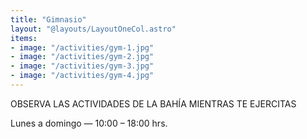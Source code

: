 ```yaml
---
title: "Gimnasio"
layout: "@layouts/LayoutOneCol.astro"
items:
- image: "/activities/gym-1.jpg"
- image: "/activities/gym-2.jpg"
- image: "/activities/gym-3.jpg"
- image: "/activities/gym-4.jpg"
---
```

<div class="grid gap-6">
<p>
OBSERVA LAS ACTIVIDADES DE LA BAHÍA MIENTRAS TE EJERCITAS
</p>
<p>Lunes a domingo — 10:00 – 18:00 hrs.
</p>
</div>
